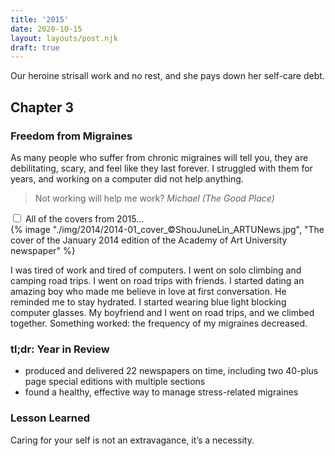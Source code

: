 ```yaml
---
title: '2015'
date: 2020-10-15
layout: layouts/post.njk
draft: true
---
```


<span class="small-caps">Our heroine strisall work and no rest</span>, and she pays down her self-care debt.

<!-- excerpt -->

<h2>Chapter 3</h2>
<h3>Freedom from Migraines</h3>

As many people who suffer from chronic migraines will tell you, they are debilitating, scary, and feel like they last forever. I struggled with them for years, and working on a computer did not help anything.

> Not working will help me work?
<cite class="blockquote__attribution">Michael (The Good Place)</cite>

<div class="accordion">
<input type="checkbox" id="2015" class="accordion__input">
<label for="2015" class="accordion__label">All of the covers from 2015...</label>
  <div class="img-container">
  {% image "./img/2014/2014-01_cover_©ShouJuneLin_ARTUNews.jpg", "The cover of the January 2014 edition of the Academy of Art University newspaper" %}
  </div>
</div>

I was tired of work and tired of computers. I went on solo climbing and camping road trips. I went on road trips with friends. I started dating an amazing boy who made me believe in love at first conversation. He reminded me to stay hydrated. I started wearing blue light blocking computer glasses. My boyfriend and I went on road trips, and we climbed together. Something worked: the frequency of my migraines decreased.

### tl;dr: Year in Review

* produced and delivered 22 newspapers on time, including two 40-plus page special editions with multiple sections
* found a healthy, effective way to manage stress-related migraines

### Lesson Learned
Caring for your self is not an extravagance, it’s a necessity.